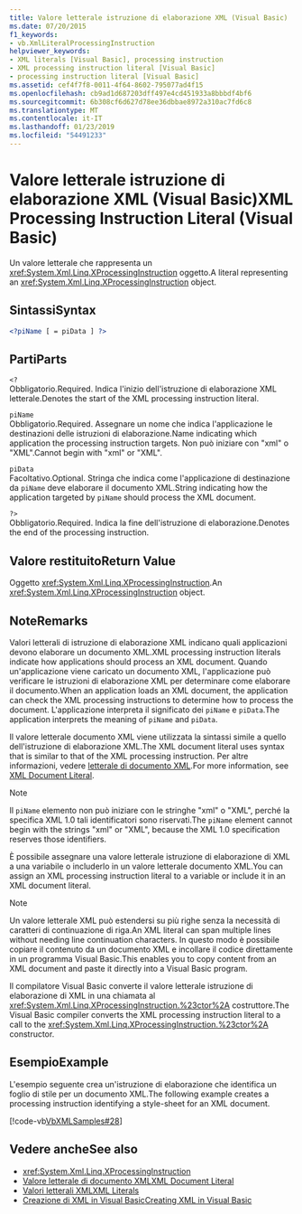 ```yaml
---
title: Valore letterale istruzione di elaborazione XML (Visual Basic)
ms.date: 07/20/2015
f1_keywords:
- vb.XmlLiteralProcessingInstruction
helpviewer_keywords:
- XML literals [Visual Basic], processing instruction
- XML processing instruction literal [Visual Basic]
- processing instruction literal [Visual Basic]
ms.assetid: cef4f7f8-0011-4f64-8602-795077ad4f15
ms.openlocfilehash: cb9ad1d687203dff497e4cd451933a8bbbdf4bf6
ms.sourcegitcommit: 6b308cf6d627d78ee36dbbae8972a310ac7fd6c8
ms.translationtype: MT
ms.contentlocale: it-IT
ms.lasthandoff: 01/23/2019
ms.locfileid: "54491233"
---
```

# <a name="xml-processing-instruction-literal-visual-basic"></a><span data-ttu-id="c318a-102">Valore letterale istruzione di elaborazione XML (Visual Basic)</span><span class="sxs-lookup"><span data-stu-id="c318a-102">XML Processing Instruction Literal (Visual Basic)</span></span>
<span data-ttu-id="c318a-103">Un valore letterale che rappresenta un <xref:System.Xml.Linq.XProcessingInstruction> oggetto.</span><span class="sxs-lookup"><span data-stu-id="c318a-103">A literal representing an <xref:System.Xml.Linq.XProcessingInstruction> object.</span></span>  
  
## <a name="syntax"></a><span data-ttu-id="c318a-104">Sintassi</span><span class="sxs-lookup"><span data-stu-id="c318a-104">Syntax</span></span>  
  
```xml  
<?piName [ = piData ] ?>  
```  
  
## <a name="parts"></a><span data-ttu-id="c318a-105">Parti</span><span class="sxs-lookup"><span data-stu-id="c318a-105">Parts</span></span>  
 `<?`  
 <span data-ttu-id="c318a-106">Obbligatorio.</span><span class="sxs-lookup"><span data-stu-id="c318a-106">Required.</span></span> <span data-ttu-id="c318a-107">Indica l'inizio dell'istruzione di elaborazione XML letterale.</span><span class="sxs-lookup"><span data-stu-id="c318a-107">Denotes the start of the XML processing instruction literal.</span></span>  
  
 `piName`  
 <span data-ttu-id="c318a-108">Obbligatorio.</span><span class="sxs-lookup"><span data-stu-id="c318a-108">Required.</span></span> <span data-ttu-id="c318a-109">Assegnare un nome che indica l'applicazione le destinazioni delle istruzioni di elaborazione.</span><span class="sxs-lookup"><span data-stu-id="c318a-109">Name indicating which application the processing instruction targets.</span></span> <span data-ttu-id="c318a-110">Non può iniziare con "xml" o "XML".</span><span class="sxs-lookup"><span data-stu-id="c318a-110">Cannot begin with "xml" or "XML".</span></span>  
  
 `piData`  
 <span data-ttu-id="c318a-111">Facoltativo.</span><span class="sxs-lookup"><span data-stu-id="c318a-111">Optional.</span></span> <span data-ttu-id="c318a-112">Stringa che indica come l'applicazione di destinazione da `piName` deve elaborare il documento XML.</span><span class="sxs-lookup"><span data-stu-id="c318a-112">String indicating how the application targeted by `piName` should process the XML document.</span></span>  
  
 `?>`  
 <span data-ttu-id="c318a-113">Obbligatorio.</span><span class="sxs-lookup"><span data-stu-id="c318a-113">Required.</span></span> <span data-ttu-id="c318a-114">Indica la fine dell'istruzione di elaborazione.</span><span class="sxs-lookup"><span data-stu-id="c318a-114">Denotes the end of the processing instruction.</span></span>  
  
## <a name="return-value"></a><span data-ttu-id="c318a-115">Valore restituito</span><span class="sxs-lookup"><span data-stu-id="c318a-115">Return Value</span></span>  
 <span data-ttu-id="c318a-116">Oggetto <xref:System.Xml.Linq.XProcessingInstruction>.</span><span class="sxs-lookup"><span data-stu-id="c318a-116">An <xref:System.Xml.Linq.XProcessingInstruction> object.</span></span>  
  
## <a name="remarks"></a><span data-ttu-id="c318a-117">Note</span><span class="sxs-lookup"><span data-stu-id="c318a-117">Remarks</span></span>  
 <span data-ttu-id="c318a-118">Valori letterali di istruzione di elaborazione XML indicano quali applicazioni devono elaborare un documento XML.</span><span class="sxs-lookup"><span data-stu-id="c318a-118">XML processing instruction literals indicate how applications should process an XML document.</span></span> <span data-ttu-id="c318a-119">Quando un'applicazione viene caricato un documento XML, l'applicazione può verificare le istruzioni di elaborazione XML per determinare come elaborare il documento.</span><span class="sxs-lookup"><span data-stu-id="c318a-119">When an application loads an XML document, the application can check the XML processing instructions to determine how to process the document.</span></span> <span data-ttu-id="c318a-120">L'applicazione interpreta il significato dei `piName` e `piData`.</span><span class="sxs-lookup"><span data-stu-id="c318a-120">The application interprets the meaning of `piName` and `piData`.</span></span>  
  
 <span data-ttu-id="c318a-121">Il valore letterale documento XML viene utilizzata la sintassi simile a quello dell'istruzione di elaborazione XML.</span><span class="sxs-lookup"><span data-stu-id="c318a-121">The XML document literal uses syntax that is similar to that of the XML processing instruction.</span></span> <span data-ttu-id="c318a-122">Per altre informazioni, vedere [letterale di documento XML](../../../visual-basic/language-reference/xml-literals/xml-document-literal.md).</span><span class="sxs-lookup"><span data-stu-id="c318a-122">For more information, see [XML Document Literal](../../../visual-basic/language-reference/xml-literals/xml-document-literal.md).</span></span>  
  
> [!NOTE]
>  <span data-ttu-id="c318a-123">Il `piName` elemento non può iniziare con le stringhe "xml" o "XML", perché la specifica XML 1.0 tali identificatori sono riservati.</span><span class="sxs-lookup"><span data-stu-id="c318a-123">The `piName` element cannot begin with the strings "xml" or "XML", because the XML 1.0 specification reserves those identifiers.</span></span>  
  
 <span data-ttu-id="c318a-124">È possibile assegnare una valore letterale istruzione di elaborazione di XML a una variabile o includerlo in un valore letterale documento XML.</span><span class="sxs-lookup"><span data-stu-id="c318a-124">You can assign an XML processing instruction literal to a variable or include it in an XML document literal.</span></span>  
  
> [!NOTE]
>  <span data-ttu-id="c318a-125">Un valore letterale XML può estendersi su più righe senza la necessità di caratteri di continuazione di riga.</span><span class="sxs-lookup"><span data-stu-id="c318a-125">An XML literal can span multiple lines without needing line continuation characters.</span></span> <span data-ttu-id="c318a-126">In questo modo è possibile copiare il contenuto da un documento XML e incollare il codice direttamente in un programma Visual Basic.</span><span class="sxs-lookup"><span data-stu-id="c318a-126">This enables you to copy content from an XML document and paste it directly into a Visual Basic program.</span></span>  
  
 <span data-ttu-id="c318a-127">Il compilatore Visual Basic converte il valore letterale istruzione di elaborazione di XML in una chiamata al <xref:System.Xml.Linq.XProcessingInstruction.%23ctor%2A> costruttore.</span><span class="sxs-lookup"><span data-stu-id="c318a-127">The Visual Basic compiler converts the XML processing instruction literal to a call to the <xref:System.Xml.Linq.XProcessingInstruction.%23ctor%2A> constructor.</span></span>  
  
## <a name="example"></a><span data-ttu-id="c318a-128">Esempio</span><span class="sxs-lookup"><span data-stu-id="c318a-128">Example</span></span>  
 <span data-ttu-id="c318a-129">L'esempio seguente crea un'istruzione di elaborazione che identifica un foglio di stile per un documento XML.</span><span class="sxs-lookup"><span data-stu-id="c318a-129">The following example creates a processing instruction identifying a style-sheet for an XML document.</span></span>  
  
 [!code-vb[VbXMLSamples#28](../../../visual-basic/language-reference/operators/codesnippet/VisualBasic/xml-processing-instruction-literal_1.vb)]  
  
## <a name="see-also"></a><span data-ttu-id="c318a-130">Vedere anche</span><span class="sxs-lookup"><span data-stu-id="c318a-130">See also</span></span>
- <xref:System.Xml.Linq.XProcessingInstruction>
- [<span data-ttu-id="c318a-131">Valore letterale di documento XML</span><span class="sxs-lookup"><span data-stu-id="c318a-131">XML Document Literal</span></span>](../../../visual-basic/language-reference/xml-literals/xml-document-literal.md)
- [<span data-ttu-id="c318a-132">Valori letterali XML</span><span class="sxs-lookup"><span data-stu-id="c318a-132">XML Literals</span></span>](../../../visual-basic/language-reference/xml-literals/index.md)
- [<span data-ttu-id="c318a-133">Creazione di XML in Visual Basic</span><span class="sxs-lookup"><span data-stu-id="c318a-133">Creating XML in Visual Basic</span></span>](../../../visual-basic/programming-guide/language-features/xml/creating-xml.md)

